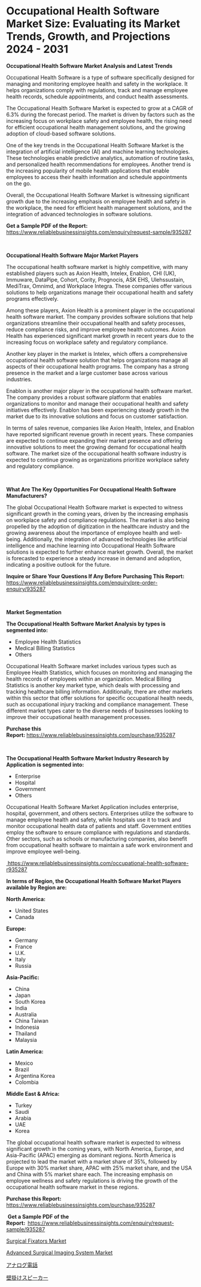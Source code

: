 <p><h1>Occupational Health Software Market Size: Evaluating its Market Trends, Growth, and Projections 2024 - 2031</h1></p><p><strong>Occupational Health Software Market Analysis and Latest Trends</strong></p>
<p><p>Occupational Health Software is a type of software specifically designed for managing and monitoring employee health and safety in the workplace. It helps organizations comply with regulations, track and manage employee health records, schedule appointments, and conduct health assessments. </p><p>The Occupational Health Software Market is expected to grow at a CAGR of 6.3% during the forecast period. The market is driven by factors such as the increasing focus on workplace safety and employee health, the rising need for efficient occupational health management solutions, and the growing adoption of cloud-based software solutions. </p><p>One of the key trends in the Occupational Health Software Market is the integration of artificial intelligence (AI) and machine learning technologies. These technologies enable predictive analytics, automation of routine tasks, and personalized health recommendations for employees. Another trend is the increasing popularity of mobile health applications that enable employees to access their health information and schedule appointments on the go.</p><p>Overall, the Occupational Health Software Market is witnessing significant growth due to the increasing emphasis on employee health and safety in the workplace, the need for efficient health management solutions, and the integration of advanced technologies in software solutions.</p></p>
<p><strong>Get a Sample PDF of the Report:&nbsp;</strong> <a href="https://www.reliablebusinessinsights.com/enquiry/request-sample/935287">https://www.reliablebusinessinsights.com/enquiry/request-sample/935287</a></p>
<p>&nbsp;</p>
<p><strong>Occupational Health Software Major Market Players</strong></p>
<p><p>The occupational health software market is highly competitive, with many established players such as Axion Health, Intelex, Enablon, CHI (UK), Immuware, DataPipe, Cohort, Cority, Prognocis, ASK EHS, Ulehssustain, MediTrax, Omnimd, and Workplace Integra. These companies offer various solutions to help organizations manage their occupational health and safety programs effectively.</p><p>Among these players, Axion Health is a prominent player in the occupational health software market. The company provides software solutions that help organizations streamline their occupational health and safety processes, reduce compliance risks, and improve employee health outcomes. Axion Health has experienced significant market growth in recent years due to the increasing focus on workplace safety and regulatory compliance.</p><p>Another key player in the market is Intelex, which offers a comprehensive occupational health software solution that helps organizations manage all aspects of their occupational health programs. The company has a strong presence in the market and a large customer base across various industries.</p><p>Enablon is another major player in the occupational health software market. The company provides a robust software platform that enables organizations to monitor and manage their occupational health and safety initiatives effectively. Enablon has been experiencing steady growth in the market due to its innovative solutions and focus on customer satisfaction.</p><p>In terms of sales revenue, companies like Axion Health, Intelex, and Enablon have reported significant revenue growth in recent years. These companies are expected to continue expanding their market presence and offering innovative solutions to meet the growing demand for occupational health software. The market size of the occupational health software industry is expected to continue growing as organizations prioritize workplace safety and regulatory compliance.</p></p>
<p>&nbsp;</p>
<p><strong>What Are The Key Opportunities For Occupational Health Software Manufacturers?</strong></p>
<p><p>The global Occupational Health Software market is expected to witness significant growth in the coming years, driven by the increasing emphasis on workplace safety and compliance regulations. The market is also being propelled by the adoption of digitization in the healthcare industry and the growing awareness about the importance of employee health and well-being. Additionally, the integration of advanced technologies like artificial intelligence and machine learning into Occupational Health Software solutions is expected to further enhance market growth. Overall, the market is forecasted to experience a steady increase in demand and adoption, indicating a positive outlook for the future.</p></p>
<p><strong>Inquire or Share Your Questions If Any Before Purchasing This Report:</strong> <a href="https://www.reliablebusinessinsights.com/enquiry/pre-order-enquiry/935287">https://www.reliablebusinessinsights.com/enquiry/pre-order-enquiry/935287</a></p>
<p>&nbsp;</p>
<p><strong>Market Segmentation</strong></p>
<p><strong>The Occupational Health Software Market Analysis by types is segmented into:</strong></p>
<p><ul><li>Employee Health Statistics</li><li>Medical Billing Statistics</li><li>Others</li></ul></p>
<p><p>Occupational Health Software market includes various types such as Employee Health Statistics, which focuses on monitoring and managing the health records of employees within an organization. Medical Billing Statistics is another key market type, which deals with processing and tracking healthcare billing information. Additionally, there are other markets within this sector that offer solutions for specific occupational health needs, such as occupational injury tracking and compliance management. These different market types cater to the diverse needs of businesses looking to improve their occupational health management processes.</p></p>
<p><strong>Purchase this Report:&nbsp;</strong><a href="https://www.reliablebusinessinsights.com/purchase/935287">https://www.reliablebusinessinsights.com/purchase/935287</a></p>
<p>&nbsp;</p>
<p><strong>The Occupational Health Software Market Industry Research by Application is segmented into:</strong></p>
<p><ul><li>Enterprise</li><li>Hospital</li><li>Government</li><li>Others</li></ul></p>
<p><p>Occupational Health Software Market Application includes enterprise, hospital, government, and others sectors. Enterprises utilize the software to manage employee health and safety, while hospitals use it to track and monitor occupational health data of patients and staff. Government entities employ the software to ensure compliance with regulations and standards. Other sectors, such as schools or manufacturing companies, also benefit from occupational health software to maintain a safe work environment and improve employee well-being.</p></p>
<p><a href="https://www.reliablebusinessinsights.com/occupational-health-software-r935287">&nbsp;https://www.reliablebusinessinsights.com/occupational-health-software-r935287</a></p>
<p><strong>In terms of Region, the Occupational Health Software Market Players available by Region are:</strong></p>
<p>
    <p> <strong> North America: </strong>
        <ul>
            <li>United States</li>
            <li>Canada</li>
        </ul>
        </p> 
    <p> <strong> Europe: </strong>
        <ul>
            <li>Germany</li>
            <li>France</li>
            <li>U.K.</li>
            <li>Italy</li>
            <li>Russia</li>
        </ul>
        </p> 
    <p> <strong> Asia-Pacific: </strong>
        <ul>
            <li>China</li>
            <li>Japan</li>
            <li>South Korea</li>
            <li>India</li>
            <li>Australia</li>
            <li>China Taiwan</li>
            <li>Indonesia</li>
            <li>Thailand</li>
            <li>Malaysia</li>
        </ul>
        </p> 
    <p> <strong> Latin America: </strong>
        <ul>
            <li>Mexico</li>
            <li>Brazil</li>
            <li>Argentina Korea</li>
            <li>Colombia</li>
        </ul>
        </p> 
    <p> <strong> Middle East & Africa: </strong>
        <ul>
            <li>Turkey</li>
            <li>Saudi</li>
            <li>Arabia</li>
            <li>UAE</li>
            <li>Korea</li>
        </ul>
    </p>
    </p>
<p><p>The global occupational health software market is expected to witness significant growth in the coming years, with North America, Europe, and Asia-Pacific (APAC) emerging as dominant regions. North America is projected to lead the market with a market share of 35%, followed by Europe with 30% market share, APAC with 25% market share, and the USA and China with 5% market share each. The increasing emphasis on employee wellness and safety regulations is driving the growth of the occupational health software market in these regions.</p></p>
<p><strong>Purchase this Report: </strong><a href="https://www.reliablebusinessinsights.com/purchase/935287">https://www.reliablebusinessinsights.com/purchase/935287</a></p>
<p>&nbsp;<strong>Get a Sample PDF of the Report:&nbsp;&nbsp;</strong><a href="https://www.reliablebusinessinsights.com/enquiry/request-sample/935287">https://www.reliablebusinessinsights.com/enquiry/request-sample/935287</a></p>
<p><strong></strong></p>
<p><p><a href="https://github.com/sonuprakash1/Market-Research-Report-List-3/blob/main/surgical-fixators-market.md">Surgical Fixators Market</a></p><p><a href="https://github.com/Whitneyboyettebo9kiw7yr13/Market-Research-Report-List-3/blob/main/advanced-surgical-imaging-system-market.md">Advanced Surgical Imaging System Market</a></p><p><a href="https://github.com/DemarcusKuhlman/Market-Research-Report-List-2/blob/main/7378490175036.md">アナログ電話</a></p><p><a href="https://github.com/DudleyFerry/Market-Research-Report-List-1/blob/main/8262677175037.md">壁掛けスピーカー</a></p></p>